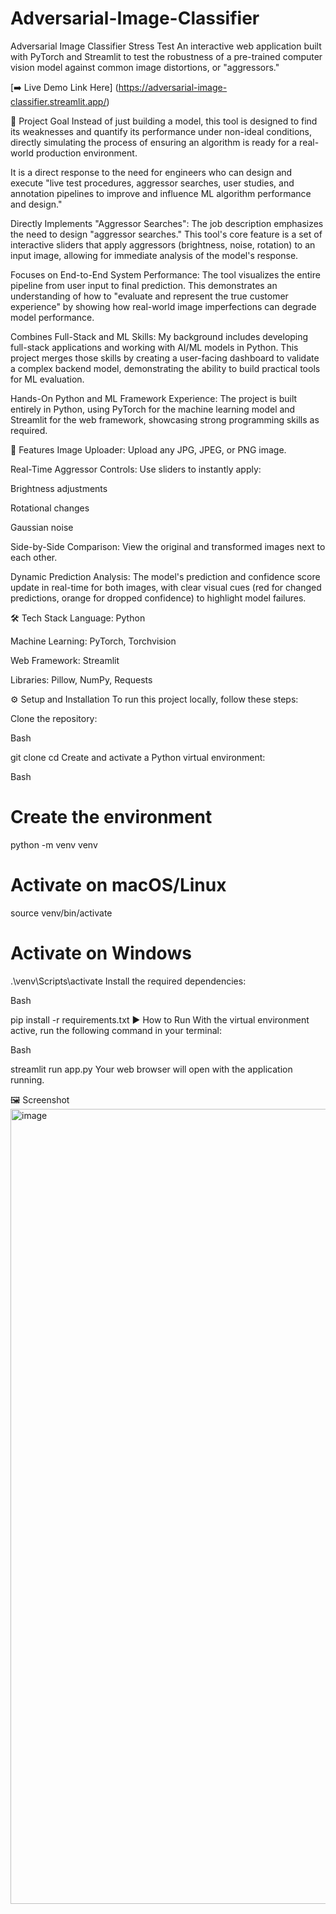 # Adversarial-Image-Classifier

Adversarial Image Classifier Stress Test
An interactive web application built with PyTorch and Streamlit to test the robustness of a pre-trained computer vision model against common image distortions, or "aggressors."

[➡️ Live Demo Link Here] (https://adversarial-image-classifier.streamlit.app/)

🎯 Project Goal
Instead of just building a model, this tool is designed to find its weaknesses and quantify its performance under non-ideal conditions, directly simulating the process of ensuring an algorithm is ready for a real-world production environment.

It is a direct response to the need for engineers who can design and execute "live test procedures, aggressor searches, user studies, and annotation pipelines to improve and influence ML algorithm performance and design."

Directly Implements "Aggressor Searches": The job description emphasizes the need to design "aggressor searches." This tool's core feature is a set of interactive sliders that apply aggressors (brightness, noise, rotation) to an input image, allowing for immediate analysis of the model's response.

Focuses on End-to-End System Performance: The tool visualizes the entire pipeline from user input to final prediction. This demonstrates an understanding of how to "evaluate and represent the true customer experience" by showing how real-world image imperfections can degrade model performance.


Combines Full-Stack and ML Skills: My background includes developing full-stack applications and working with AI/ML models in Python. This project merges those skills by creating a user-facing dashboard to validate a complex backend model, demonstrating the ability to build practical tools for ML evaluation.

Hands-On Python and ML Framework Experience: The project is built entirely in Python, using PyTorch for the machine learning model and Streamlit for the web framework, showcasing strong programming skills as required.

🚀 Features
Image Uploader: Upload any JPG, JPEG, or PNG image.

Real-Time Aggressor Controls: Use sliders to instantly apply:

Brightness adjustments

Rotational changes

Gaussian noise

Side-by-Side Comparison: View the original and transformed images next to each other.

Dynamic Prediction Analysis: The model's prediction and confidence score update in real-time for both images, with clear visual cues (red for changed predictions, orange for dropped confidence) to highlight model failures.

🛠️ Tech Stack
Language: Python

Machine Learning: PyTorch, Torchvision

Web Framework: Streamlit

Libraries: Pillow, NumPy, Requests

⚙️ Setup and Installation
To run this project locally, follow these steps:

Clone the repository:

Bash

git clone <your-repo-url>
cd <your-repo-name>
Create and activate a Python virtual environment:

Bash

# Create the environment
python -m venv venv

# Activate on macOS/Linux
source venv/bin/activate

# Activate on Windows
.\venv\Scripts\activate
Install the required dependencies:

Bash

pip install -r requirements.txt
▶️ How to Run
With the virtual environment active, run the following command in your terminal:

Bash

streamlit run app.py
Your web browser will open with the application running.

🖼️ Screenshot
<img width="1666" height="1272" alt="image" src="https://github.com/user-attachments/assets/0dcdbfac-9b48-4b0e-9738-a3236396d8b2" />
